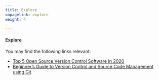 ```yaml
---
title: Explore
onpagelink: explore
weight: 4

---
```


#### **Explore**

You may find the following links relevant:

- [Top 5 Open Source Version Control Software In 2020](https://blog.containerize.com/2020/12/11/top-5-open-source-version-control-software-in-2020/)
- [Beginner’s Guide to Version Control and Source Code Management using Git](https://blog.containerize.com/2021/01/08/guide-to-version-control-and-source-code-management-using-git/)
 